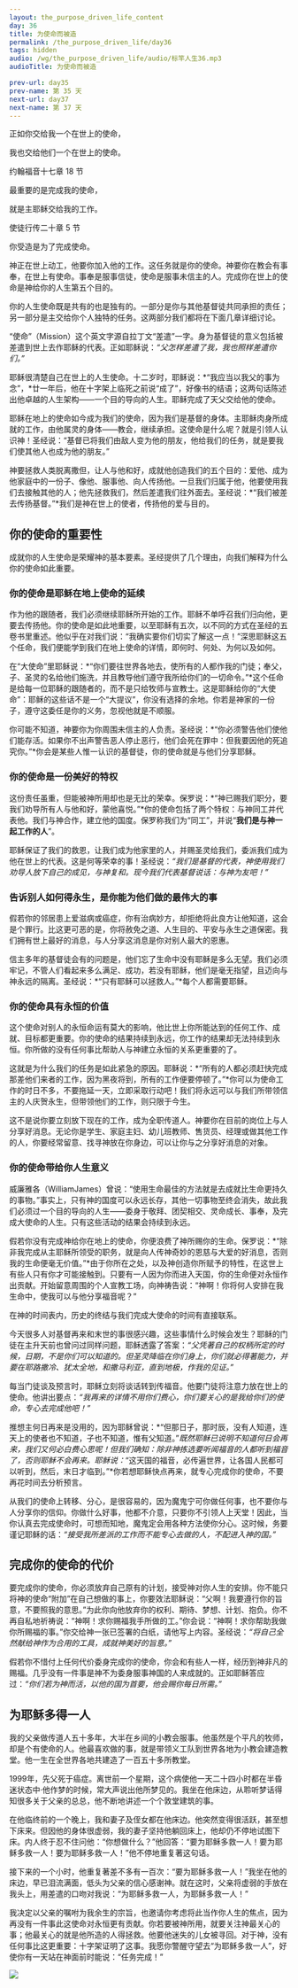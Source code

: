 ```yaml
---
layout: the_purpose_driven_life_content
day: 36
title: 为使命而被造
permalink: /the_purpose_driven_life/day36
tags: hidden
audio: /wg/the_purpose_driven_life/audio/标竿人生36.mp3
audioTitle: 为使命而被造

prev-url: day35
prev-name: 第 35 天
next-url: day37
next-name: 第 37 天
---
```


<div class="center script poem">
<p>正如你交给我一个在世上的使命，</p>
<p>我也交给他们一个在世上的使命。</p>
<p class="sp-verse">约翰福音十七章 18 节</p>
</div>
<div class="center script poem">
<p>最重要的是完成我的使命，</p>
<p>就是主耶稣交给我的工作。</p>
<p class="sp-verse">使徒行传二十章 5 节</p>
</div>
<p class="first">你受造是为了完成使命。</p>

神正在世上动工，他要你加入他的工作。这任务就是你的使命。神要你在教会有事奉，在世上有使命。事奉是服事信徒，使命是服事未信主的人。完成你在世上的使命是神给你的人生第五个目的。

你的人生使命既是共有的也是独有的。一部分是你与其他基督徒共同承担的责任；另一部分是主交给你个人独特的任务。这两部分我们都将在下面几章详细讨论。

“使命”（Mission）这个英文字源自拉丁文“差遣”一字。身为基督徒的意义包括被差遣到世上去作耶稣的代表。正如耶稣说：*“父怎样差遣了我，我也照样差遣你们。”*

耶稣很清楚自己在世上的人生使命。十二岁时，耶稣说：*“我应当以我父的事为念”，*廿一年后，他在十字架上临死之前说“成了”，好像书的结语；这两句话陈述出他卓越的人生架构——一个目的导向的人生。耶稣完成了天父交给他的使命。

耶稣在地上的使命如今成为我们的使命，因为我们是基督的身体。主耶稣肉身所成就的工作，由他属灵的身体——教会，继续承担。这使命是什么呢？就是引领人认识神！圣经说：“基督已将我们由敌人变为他的朋友，他给我们的任务，就是要我们使其他人也成为他的朋友。”

神要拯救人类脱离撒但，让人与他和好，成就他创造我们的五个目的：爱他、成为他家庭中的一份子、像他、服事他、向人传扬他。一旦我们归属于他，他要使用我们去接触其他的人；他先拯救我们，然后差遣我们往外面去。圣经说：*“我们被差去传扬基督。”*我们是神在世上的使者，传扬他的爱与目的。

## 你的使命的重要性

成就你的人生使命是荣耀神的基本要素。圣经提供了几个理由，向我们解释为什么你的使命如此重要。

### 你的使命是耶稣在地上使命的延续

作为他的跟随者，我们必须继续耶稣所开始的工作。耶稣不单呼召我们归向他，更要去传扬他。你的使命是如此地重要，以至耶稣有五次，以不同的方式在圣经的五卷书里重述。他似乎在对我们说：“我确实要你们切实了解这一点！”深思耶稣这五个任命，我们便能学到我们在地上使命的详情，即何时、何处、为何以及如何。

在“大使命”里耶稣说：*“你们要往世界各地去，使所有的人都作我的门徒；奉父，子、圣灵的名给他们施洗，并且教导他们遵守我所给你们的一切命令。”*这个任命是给每一位耶稣的跟随者的，而不是只给牧师与宣教士。这是耶稣给你的“大使命”：耶稣的这些话不是一个“大提议”，你没有选择的余地。你若是神家的一份子，遵守这委任是你的义务，忽视他就是不顺服。

你可能不知道，神要你为你周围未信主的人负责。圣经说：*“你必须警告他们使他们能存活。如果你不出声警告恶人停止恶行，他们会死在罪中：但我要因他的死追究你。”*你会是某些人惟一认识的基督徒，你的使命就是与他们分享耶稣。

### 你的使命是一份美好的特权

这份责任虽重，但能被神所用却也是无比的荣幸。保罗说：*“神已赐我们职分，要我们劝导所有人与他和好，蒙他喜悦。”*你的使命包括了两个特权：与神同工并代表他。我们与神合作，建立他的国度。保罗称我们为“同工”，并说“**我们是与神一起工作的人**”。

耶稣保证了我们的救恩，让我们成为他家里的人，并赐圣灵给我们，委派我们成为他在世上的代表。这是何等荣幸的事！圣经说：*“我们是基督的代表，神使用我们劝导人放下自己的成见，与神复和。现今我们代表基督说话：与神为友吧！”*

### 告诉别人如何得永生，是你能为他们做的最伟大的事

假若你的邻居患上爱滋病或癌症，你有治病妙方，却拒绝将此良方让他知道，这会是个罪行。比这更可恶的是，你将赦免之道、人生目的、平安与永生之道保密。我们拥有世上最好的消息，与人分享这消息是你对别人最大的恩惠。

信主多年的基督徒会有的问题是，他们忘了生命中没有耶稣是多么无望。我们必须牢记，不管人们看起来多么满足、成功，若没有耶稣，他们是毫无指望，且迈向与神永远的隔离。圣经说：*“只有耶稣可以拯救人。”*每个人都需要耶稣。

### 你的使命具有永恒的价值

这个使命对别人的永恒命运有莫大的影响，他比世上你所能达到的任何工作、成就、目标都更重要。你的使命的结果持续到永远，你工作的结果却无法持续到永恒。你所做的没有任何事比帮助人与神建立永恒的关系更重要的了。

这就是为什么我们的任务是如此紧急的原因。耶稣说：*“所有的人都必须赶快完成那差他们来者的工作，因为黑夜将到，所有的工作便要停顿了。”*你可以为使命工作的时日不多，不要拖延一天，立即采取行动吧！我们将永远可以与我们所带领信主的人庆贺永生，但带领他们的工作，则只限于今生。

这不是说你要立刻放下现在的工作，成为全职传道人。神要你在目前的岗位上与人分享好消息。无论你是学生、家庭主妇、幼儿班教师、售货员、经理或做其他工作的人，你要经常留意、找寻神放在你身边，可以让你与之分享好消息的对象。

### 你的使命带给你人生意义

威廉雅各（WilliamJames）曾说：“使用生命最佳的方法就是去成就比生命更持久的事物。”事实上，只有神的国度可以永远长存，其他一切事物至终会消失，故此我们必须过一个目的导向的人生——委身于敬拜、团契相交、灵命成长、事奉，及完成大使命的人生。只有这些活动的结果会持续到永远。

假若你没有完成神给你在地上的使命，你便浪费了神所赐你的生命。保罗说：*“除非我完成从主耶稣所领受的职务，就是向人传神奇妙的恩慈与大爱的好消息，否则我的生命便毫无价值。”*由于你所在之处，以及神创造你所赋予的特性，在这世上有些人只有你才可能接触到。只要有一人因为你而进入天国，你的生命便对永恒作出贡献。开始留意周围的个人宣教工场，向神祷告说：“神啊！你将何人安排在我生命中，使我可以与他分享福音呢？”

在神的时间表内，历史的终结与我们完成大使命的时间有直接联系。

今天很多人对基督再来和末世的事很感兴趣，这些事情什么时候会发生？耶稣的门徒在主升天前也曾问过同样问题，耶稣透露了答案：*“父凭著自己的权柄所定的时候，日期，不是你们可以知道的。但圣灵降临在你们身上，你们就必得著能力，并要在耶路撒冷、犹太全地，和撒马利亚，直到地极，作我的见证。”*

每当门徒谈及预言时，耶稣立刻将谈话转到传福音。他要门徒将注意力放在世上的使命。他讲出要点：*“我再来的详情不用你们费心，你们要关心的是我给你们的使命，专心去完成他吧！”*

推想主何日再来是没用的，因为耶稣曾说：*“但那日子，那时辰，没有人知道，连天上的使者也不知道，子也不知道，惟有父知道。”*既然耶稣已说明不知道何日会再来，我们又何必白费心思呢！但我们确知：除非神拣选要听闻福音的人都听到福音了，否则耶稣不会再来。耶稣说：*“这天国的福音，必传遍世界，让各国人民都可以听到，然后，末日才临到。”*你若想耶稣快点再来，就专心完成你的使命，不要再花时间去分析预言。

从我们的使命上转移、分心，是很容易的，因为魔鬼宁可你做任何事，也不要你与人分享你的信仰。你做什么好事，他都不介意，只要你不引领人上天堂！因此，当你认真去完成使命时，可想而知地，魔鬼定会用各种方法使你分心。这时候，务要谨记耶稣的话：*“接受我所差派的工作而不能专心去做的人，不配进入神的国。”*

## 完成你的使命的代价

要完成你的使命，你必须放弃自己原有的计划，接受神对你人生的安排。你不能只将神的使命“附加”在自己想做的事上，你要效法耶稣说：“父啊！我要遵行你的旨意，不要照我的意思。”为此你向他放弃你的权利、期待、梦想、计划、抱负。你不再自私地祈祷说：“神啊！求你赐福我手所做的工。”你会说：“神啊！求你帮助我做你所赐福的事。”你交给神一张已签署的白纸，请他写上内容。圣经说：*“将自己全然献给神作为合用的工具，成就神美好的旨意。”*

假若你不惜付上任何代价委身完成你的使命，你会和有些人一样，经历到神非凡的赐福。几乎没有一件事是神不为委身服事神国的人来成就的。正如耶稣答应过：*“你们若为神而活，以他的国为首要，他会赐你每日所需。”*

## 为耶稣多得一人

我的父亲做传道人五十多年，大半在乡间的小教会服事。他虽然是个平凡的牧师，却是个有使命的人。他最喜欢做的事，就是带领义工队到世界各地为小教会建造教堂。他一生在全世界各地共建造了一百五十多所教堂。

1999年，先父死于癌症。离世前一个星期，这个病使他一天二十四小时都在半昏迷状态中·他作梦的时候，常大声说出他所梦见的。我坐在他床边，从聆听梦话得知很多关于父亲的总总，他不断地讲述一个个敦堂建筑的事。

在他临终前的一个晚上，我和妻子及侄女都在他床边。他突然变得很活跃，甚至想下床来。但因他的身体很虚弱，我的妻子坚持他躺回床上，他却仍不停地试图下床。内人终于忍不住问他：“你想做什么？”他回答：“要为耶稣多救一人！要为耶稣多救一人！要为耶稣多救一人！”他不停地重复著这句话。

接下来的一个小时，他重复著差不多有一百次：“要为耶稣多救一人！”我坐在他的床边，早已泪流满面，低头为父亲的信心感谢神。就在这时，父亲将虚弱的手放在我头上，用差遣的口吻对我说：“为耶稣多救一人，为耶稣多救一人！”

我决定以父亲的嘱咐为我余生的宗旨，也邀请你考虑将此当作你人生的焦点，因为再没有一件事此这使命对永恒更有贡献。你若要被神所用，就要关注神最关心的事；他最关心的就是他所造的人得拯救。他要他迷失的儿女被寻回。对于神，没有任何事比这更重要：十字架证明了这事。我愿你警醒守望去“为耶稣多救一人”，好使你有一天站在神面前时能说：“任务完成！”

<div class="article-img-wrapper">
<img src="https://typora-1259024198.cos.ap-beijing.myqcloud.com/wg/the_purpose_driven_life/image/day36_card.jpg">
</div>

